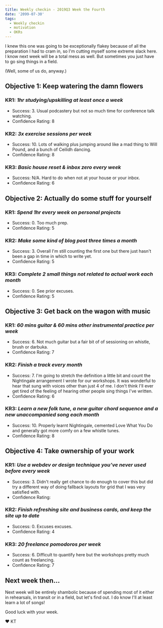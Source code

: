 ```yaml
---
title: Weekly checkin - 2019Q3 Week the Fourth
date: '2099-07-30'
tags:
  - Weekly checkin
  - motivation
  - OKRs
---
```


I knew this one was going to be exceptionally flakey because of all the preparation I had to cram in, so I'm cutting myself some extreme slack here. I know next week will be a total mess as well. But sometimes you just have to go sing things in a field.

(Well, some of us do, anyway.)


## Objective 1: Keep watering the damn flowers
### KR1: *1hr studying/upskilling at least once a week*
- Success: 3. Usual podcastery but not so much time for conference talk watching.
- Confidence Rating: 8
### KR2: *3x exercise sessions per week*
- Success: 10. Lots of walking plus jumping around like a mad thing to Will Pound, and a bunch of Ceilidh dancing.
- Confidence Rating: 8
### KR3: *Basic house reset & inbox zero every week*
- Success: N/A. Hard to do when not at your house or your inbox.
- Confidence Rating: 6


## Objective 2: Actually do some stuff for yourself
### KR1: *Spend 1hr every week on personal projects*
- Success: 0. Too much prep.
- Confidence Rating: 5
### KR2: *Make some kind of blog post three times a month*
- Success: 3. Overall I'm still counting the first one but there just hasn't been a gap in time in which to write yet.
- Confidence Rating: 5
### KR3: *Complete 2 small things not related to actual work each month*
- Success: 0. See prior excuses.
- Confidence Rating: 5


## Objective 3: Get back on the wagon with music
### KR1: *60 mins guitar & 60 mins other instrumental practice per week*
- Success: 6. Not much guitar but a fair bit of of sessioning on whistle, brush or darbuka.
- Confidence Rating: 7
### KR2: *Finish a track every month*
- Success: 7. I'm going to stretch the definition a little bit and count the Nightingale arrangement I wrote for our workshops. It was wonderful to hear that sung with voices other than just 4 of me. I don't think I'll ever get tired of the feeling of hearing other people sing things I've written.
- Confidence Rating: 6
### KR3: *Learn a new folk tune, a new guitar chord sequence and a new unaccompanied song each month*
- Success: 10. Properly learnt Nightingale, cemented Love What You Do and generally got more comfy on a few whistle tunes.
- Confidence Rating: 8


## Objective 4: Take ownership of your work
### KR1: *Use a webdev or design technique you’ve never used before every week*
- Success: 3. Didn't really get chance to do enough to cover this but did try a different way of doing fallback layouts for grid that I was very satisfied with.
- Confidence Rating:
### KR2: *Finish refreshing site and business cards, and keep the site up to date*
- Success: 0. Excuses excuses.
- Confidence Rating: 4
### KR3: *20 freelance pomodoros per week*
- Success: 6. Difficult to quantify here but the workshops pretty much count as freelancing.
- Confidence Rating: 7

## Next week then...
Next week will be entirely shambolic because of spending most of it either in rehearsals, in transit or in a field, but let's find out. I do know I'll at least learn a lot of songs!

Good luck with your week.

&#9829; KT
